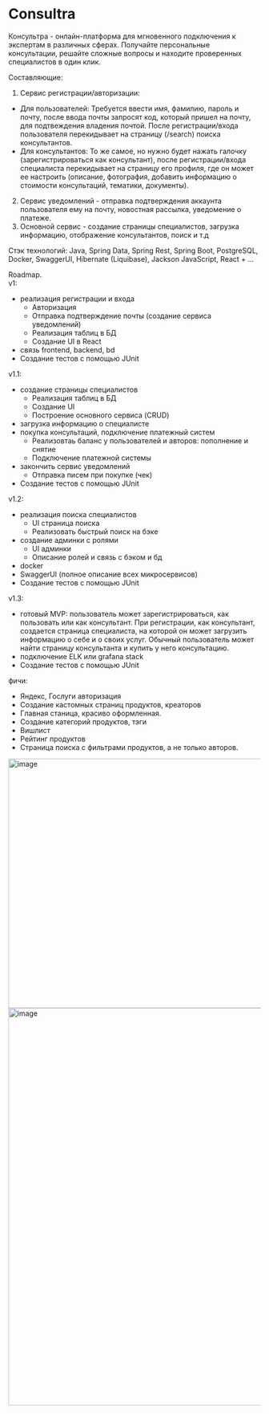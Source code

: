# Consultra
Консультра - онлайн-платформа для мгновенного подключения к экспертам в различных сферах. Получайте персональные консультации, решайте сложные вопросы и находите проверенных специалистов в один клик.

Составляющие:
1. Сервис регистрации/авторизации:
- Для пользователей: Требуется ввести имя, фамилию, пароль и почту, после ввода почты запросят код, который пришел на почту, для подтвеждения владения почтой. После регистрации/входа пользователя перекидывает на страницу (/search) поиска консультантов.
- Для консультантов: То же самое, но нужно будет нажать галочку (зарегистрироваться как консультант), после регистрации/входа специалиста перекидывает на страницу его профиля, где он может ее настроить (описание, фотография, добавить информацию о стоимости консультаций, тематики, документы).
2. Сервис уведомлений - отправка подтверждения аккаунта пользователя ему на почту, новостная рассылка, уведомение о платеже.
3. Основной сервис - создание страницы специалистов, загрузка информацию, отображение консультантов, поиск и т.д

Стэк технологий:
Java, Spring Data, Spring Rest, Spring Boot, PostgreSQL, Docker, SwaggerUI, Hibernate (Liquibase), Jackson
JavaScript, React + ...

Roadmap.
<br>v1:
- реализация регистрации и входа
  - Авторизация
  - Отправка подтверждение почты (создание сервиса уведомлений)
  - Реализация таблиц в БД
  - Создание UI в React
- связь frontend, backend, bd
- Создание тестов с помощью JUnit

v1.1:
- создание страницы специалистов
  - Реализация таблиц в БД
  - Создание UI
  - Построение основного сервиса (CRUD)
- загрузка информацию о специалисте
- покупка консультаций, подключение платежный систем
  - Реализовтаь баланс у пользователей и авторов: пополнение и снятие
  - Подключение платежной системы
- закончить сервис уведомлений
  - Отправка писем при покупке (чек)
- Создание тестов с помощью JUnit

v1.2:
- реализация поиска специалистов
  - UI страница поиска
  - Реализовать быстрый поиск на бэке
- создание админки с ролями
  - UI админки
  - Описание ролей и связь с бэком и бд
- docker
- SwaggerUI (полное описание всех микросервисов)
- Создание тестов с помощью JUnit

v1.3:
- готовый MVP: пользователь может зарегистрироваться, как пользовать или как консультант. При регистрации, как консультант, создается страница специалиста, на которой он может загрузить информацию о себе и о своих услуг. Обычный пользователь может найти страницу консультанта и купить у него консультацию.
- подключение ELK или grafana stack
- Создание тестов с помощью JUnit

фичи:
- Яндекс, Гослуги авторизация
- Создание кастомных страниц продуктов, креаторов
- Главная станица, красиво оформленная.
- Создание категорий продуктов, тэги 
- Вишлист
- Рейтинг продуктов
- Страница поиска с фильтрами продуктов, а не только авторов.



<img width="1122" height="497" alt="image" src="https://github.com/user-attachments/assets/1dd4ffcd-48a3-4085-a41d-ae9b4e5fd5cd" />



<img width="1280" height="792" alt="image" src="https://github.com/user-attachments/assets/26860c67-0865-4865-83c2-5ebc0fd28d83" />
